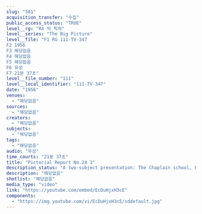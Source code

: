 ```yaml
---
slug: "501"
acquisition_transfer: "수집"
public_access_status: "TRUE"
level__rg: "R4 빅 픽쳐"
level__series: "The Big Picture"
level__file: "F1 RG 111-TV-347
F2 1956
F3 해당없음
F4 해당없음
F5 해당없음
F6 유성
F7 21분 37초"
level__file_number: "111"
level__local_identifier: "111-TV-347"
date: "1956"
venues: 
  - "해당없음"
sources: 
  - "해당없음"
creators: 
  - "해당없음"
subjects: 
  - "해당없음"
tags: 
  - "해당없음"
audio: "유성"
time_courts: "21분 37초"
title: "Pictorial Report No.24 1"
description_status: "A two-subject presentation: The Chaplain school, Ft. Slocum, N.Y.; and preventive medicine teams on Okinawa."
description: "해당없음"
shotlist: "해당없음"
media_type: "video"
link: "https://youtube.com/embed/EcDuHjxH3cE"
components: 
  - "https://img.youtube.com/vi/EcDuHjxH3cE/sddefault.jpg"
---
```

